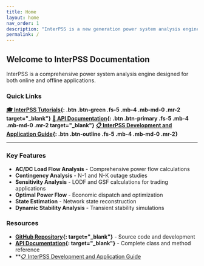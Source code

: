 ```yaml
---
title: Home
layout: home
nav_order: 1
description: "InterPSS is a new generation power system analysis engine for both on-line and off-line applications."
permalink: /
---
```


## Welcome to InterPSS Documentation

InterPSS is a comprehensive power system analysis engine designed for both online and offline applications.

### Quick Links
**[🎓 InterPSS Tutorials](https://github.com/InterPSS-Project/ipss-common/tree/master/ipss.tutorial){: .btn .btn-green .fs-5 .mb-4 .mb-md-0 .mr-2 target="_blank"}**
**[📖 API Documentation](api_doc/index.html){: .btn .btn-primary .fs-5 .mb-4 .mb-md-0 .mr-2 target="_blank"}**
**[📋 InterPSS Development and Application Guide](https://docs.google.com/document/d/1M2ZtDzVyuizGv3M3qwAUgRx82K4WSCmuppT6rPMux9M/edit?tab=t.0#heading=h.5pkl7rdar3y8){: .btn .btn-outline .fs-5 .mb-4 .mb-md-0 .mr-2}**

---

### Key Features

- **AC/DC Load Flow Analysis** - Comprehensive power flow calculations
- **Contingency Analysis** - N-1 and N-K outage studies
- **Sensitivity Analysis** - LODF and GSF calculations for trading applications
- **Optimal Power Flow** - Economic dispatch and optimization
- **State Estimation** - Network state reconstruction
- **Dynamic Stability Analysis** - Transient stability simulations  

### Resources

- **[GitHub Repository](https://github.com/orgs/InterPSS-Project/){: target="_blank"}** - Source code and development
- **[API Documentation](api_doc/index.html){: target="_blank"}** - Complete class and method reference
- **[📋 InterPSS Development and Application Guide](https://docs.google.com/document/d/1M2ZtDzVyuizGv3M3qwAUgRx82K4WSCmuppT6rPMux9M/edit?tab=t.0#heading=h.5pkl7rdar3y8)

[GitHub Repo]: https://github.com/orgs/InterPSS-Project/

